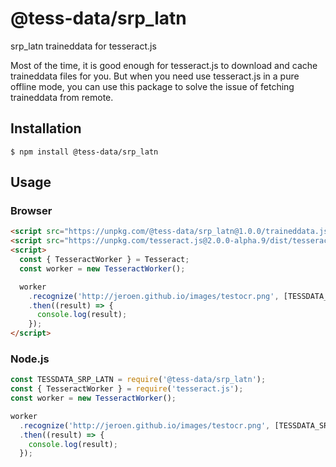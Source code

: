 # @tess-data/srp_latn

srp_latn traineddata for tesseract.js

Most of the time, it is good enough for tesseract.js to download and cache traineddata files for you.
But when you need use tesseract.js in a pure offline mode, you can use this package to solve the issue of fetching traineddata from remote.

## Installation

```
$ npm install @tess-data/srp_latn
```

## Usage

### Browser

```html
<script src="https://unpkg.com/@tess-data/srp_latn@1.0.0/traineddata.js"></script>
<script src="https://unpkg.com/tesseract.js@2.0.0-alpha.9/dist/tesseract.min.js"></script>
<script>
  const { TesseractWorker } = Tesseract;
  const worker = new TesseractWorker();

  worker
    .recognize('http://jeroen.github.io/images/testocr.png', [TESSDATA_SRP_LATN])
    .then((result) => {
      console.log(result);
    });
</script>
```

### Node.js

```javascript
const TESSDATA_SRP_LATN = require('@tess-data/srp_latn');
const { TesseractWorker } = require('tesseract.js');
const worker = new TesseractWorker();

worker
  .recognize('http://jeroen.github.io/images/testocr.png', [TESSDATA_SRP_LATN])
  .then((result) => {
    console.log(result);
  });
```
